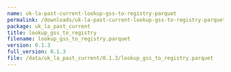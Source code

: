 ```yaml
---
name: uk-la-past-current-lookup-gss-to-registry-parquet
permalink: /downloads/uk-la-past-current-lookup-gss-to-registry-parquet/0_1_3
package: uk_la_past_current
title: lookup_gss_to_registry
filename: lookup_gss_to_registry.parquet
version: 0.1.3
full_version: 0.1.3
file: /data/uk_la_past_current/0.1.3/lookup_gss_to_registry.parquet
---
```

